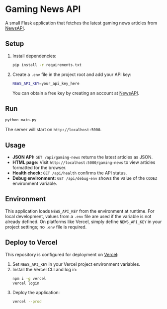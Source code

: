 # Gaming News API

A small Flask application that fetches the latest gaming news articles from [NewsAPI](https://newsapi.org/).

## Setup

1. Install dependencies:
   ```bash
   pip install -r requirements.txt
   ```
2. Create a `.env` file in the project root and add your API key:
   ```bash
   NEWS_API_KEY=your_api_key_here
   ```
   You can obtain a free key by creating an account at [NewsAPI](https://newsapi.org/).

## Run

```bash
python main.py
```

The server will start on `http://localhost:5000`.

## Usage

- **JSON API:** `GET /api/gaming-news` returns the latest articles as JSON.
- **HTML page:** Visit `http://localhost:5000/gaming-news` to view articles formatted for the browser.
- **Health check:** `GET /api/health` confirms the API status.
- **Debug environment:** `GET /api/debug-env` shows the value of the `CODEZ` environment variable.

## Environment

This application loads `NEWS_API_KEY` from the environment at runtime. For local development, values from a `.env` file are used if the variable is not already defined. On platforms like Vercel, simply define `NEWS_API_KEY` in your project settings; no `.env` file is required.

## Deploy to Vercel

This repository is configured for deployment on [Vercel](https://vercel.com/):

1. Set `NEWS_API_KEY` in your Vercel project environment variables.
2. Install the Vercel CLI and log in:
   ```bash
   npm i -g vercel
   vercel login
   ```
3. Deploy the application:
   ```bash
   vercel --prod
   ```
